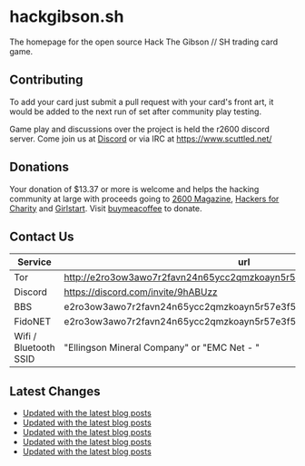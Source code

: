 # hackgibson.sh
The homepage for the open source Hack The Gibson // SH trading card game.


## Contributing

To add your card just submit a pull request with your card's front art, it would be added to the next run of set after community play testing.

Game play and discussions over the project is held the r2600 discord server. Come join us at [Discord](https://discord.com/invite/9hABUzz) or via IRC at https://www.scuttled.net/


## Donations

Your donation of $13.37 or more is welcome and helps the hacking community at large with proceeds going to [2600 Magazine](https://2600.com/), [Hackers for Charity](https://hackersforcharity.org) and [Girlstart](https://girlstart.org).  Visit [buymeacoffee](https://www.buymeacoffee.com/hackgibson.sh) to donate.


## Contact Us

Service | url
-|-
Tor | http://e2ro3ow3awo7r2favn24n65ycc2qmzkoayn5r57e3f56nvjwdcgg32ad.onion
Discord | https://discord.com/invite/9hABUzz
BBS | e2ro3ow3awo7r2favn24n65ycc2qmzkoayn5r57e3f56nvjwdcgg32ad.onion:23
FidoNET | e2ro3ow3awo7r2favn24n65ycc2qmzkoayn5r57e3f56nvjwdcgg32ad.onion:24554
Wifi / Bluetooth SSID | "Ellingson Mineral Company" or "EMC Net - <fidonet address>"

## Latest Changes
<!-- BLOG-POST-LIST:START -->
- [Updated with the latest blog posts](https://github.com/DFW2600/hackgibson.sh/commit/2763bf0cb3470b0f385c086b7d79eb41c47563f5)
- [Updated with the latest blog posts](https://github.com/DFW2600/hackgibson.sh/commit/5f00bfbf6c3bdd502f1d1dc1e6e2c3292dfecf3e)
- [Updated with the latest blog posts](https://github.com/DFW2600/hackgibson.sh/commit/5234c75dbd9a6bc0f54703f0cbff485069e3ad91)
- [Updated with the latest blog posts](https://github.com/DFW2600/hackgibson.sh/commit/a8d46257beba9f83f13c86b5430119c5eb121ce2)
- [Updated with the latest blog posts](https://github.com/DFW2600/hackgibson.sh/commit/276ee3d8fd0d6c4bf28f8d6d6768469d2a7aef85)
<!-- BLOG-POST-LIST:END -->
